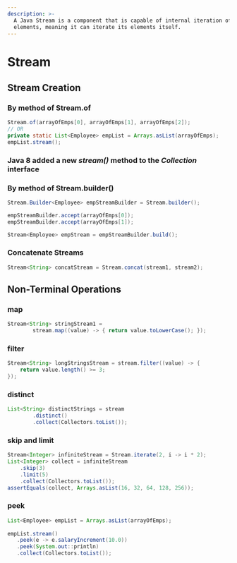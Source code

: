 ```yaml
---
description: >-
  A Java Stream is a component that is capable of internal iteration of its
  elements, meaning it can iterate its elements itself.
---
```


# Stream

## **Stream Creation**

### By method of Stream.of

```java
Stream.of(arrayOfEmps[0], arrayOfEmps[1], arrayOfEmps[2]);
// OR
private static List<Employee> empList = Arrays.asList(arrayOfEmps);
empList.stream();
```

### &#x20;**Java 8 added a new&#x20;**_**stream()**_**&#x20;method to the&#x20;**_**Collection**_**&#x20;interface**

### By method of Stream.builder()

```java
Stream.Builder<Employee> empStreamBuilder = Stream.builder();

empStreamBuilder.accept(arrayOfEmps[0]);
empStreamBuilder.accept(arrayOfEmps[1]);

Stream<Employee> empStream = empStreamBuilder.build();
```

### Concatenate Streams

```java
Stream<String> concatStream = Stream.concat(stream1, stream2);
```

## Non-Terminal Operations

### map

```java
Stream<String> stringStream1 =
        stream.map((value) -> { return value.toLowerCase(); });
```

### filter

```java
Stream<String> longStringsStream = stream.filter((value) -> {
    return value.length() >= 3;
});
```

### distinct

```java
List<String> distinctStrings = stream
        .distinct()
        .collect(Collectors.toList());
```

### skip and limit

```java
Stream<Integer> infiniteStream = Stream.iterate(2, i -> i * 2);
List<Integer> collect = infiniteStream
    .skip(3)
    .limit(5)
    .collect(Collectors.toList());
assertEquals(collect, Arrays.asList(16, 32, 64, 128, 256));
```

### peek

```java
List<Employee> empList = Arrays.asList(arrayOfEmps);
    
empList.stream()
   .peek(e -> e.salaryIncrement(10.0))
   .peek(System.out::println)
   .collect(Collectors.toList());
```

